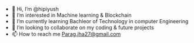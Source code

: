 - 👋 Hi, I’m @hipiyush
- 👀 I’m interested in Machine learning & Blockchain
- 🌱 I’m currently learning Bachleor of Technology in computer Engineering
- 💞️ I’m looking to collaborate on my coding & future projects
- 📫 How to reach me Parag.jha27@gmail.com

<!---
hipiyush/hipiyush is a ✨ special ✨ repository because its `README.md` (this file) appears on your GitHub profile.
You can click the Preview link to take a look at your changes.
--->
